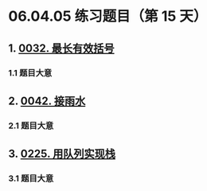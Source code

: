 # 06.04.05 练习题目（第 15 天）

## 1. [0032. 最长有效括号](https://leetcode.cn/problems/longest-valid-parentheses/)

### 1.1 题目大意



## 2. [0042. 接雨水](https://leetcode.cn/problems/trapping-rain-water/)

### 2.1 题目大意



## 3. [0225. 用队列实现栈](https://leetcode.cn/problems/implement-stack-using-queues/)

### 3.1 题目大意

